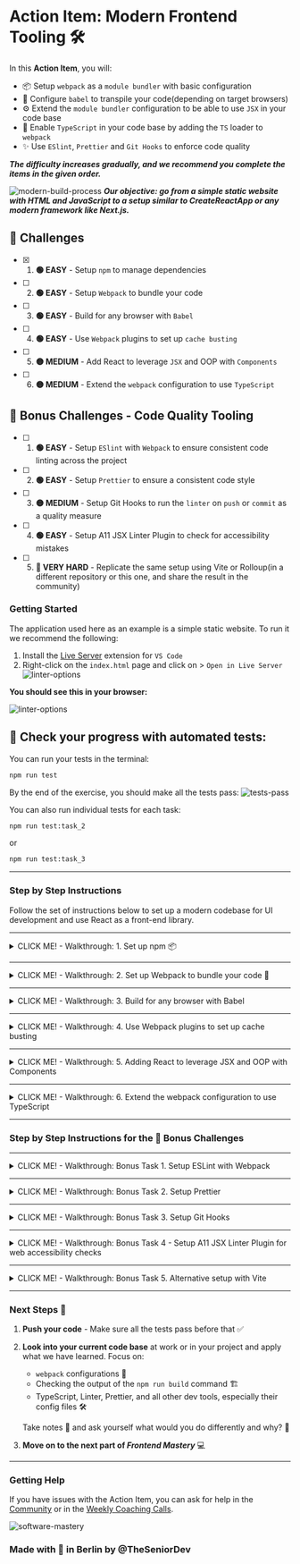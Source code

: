 # Action Item: Modern Frontend Tooling 🛠️

In this **Action Item**, you will:

- 📦 Setup `webpack` as a `module bundler` with basic configuration
- 📓 Configure `babel` to transpile your code(depending on target browsers)
- ⚙️ Extend the `module bundler` configuration to be able to use `JSX` in your code base
- 🤖 Enable `TypeScript` in your code base by adding the `TS` loader to `webpack`
- ✨ Use `ESlint`, `Prettier` and `Git Hooks` to enforce code quality

_**The difficulty increases gradually, and we recommend you complete the items in the given order.**_

![modern-build-process](examples/objective.png)
**_Our objective: go from a simple static website with HTML and JavaScript to a setup similar to CreateReactApp or any modern framework like Next.js._**

## 🚀 Challenges

- [x] 1. **🟢 EASY** - Setup `npm` to manage dependencies
- [ ] 2. **🟢 EASY** - Setup `Webpack` to bundle your code
- [ ] 3. **🟢 EASY** - Build for any browser with `Babel`
- [ ] 4. **🟢 EASY** - Use `Webpack` plugins to set up `cache busting`
- [ ] 5. **🟡 MEDIUM** - Add React to leverage `JSX` and OOP with `Components`
- [ ] 6. **🟡 MEDIUM** - Extend the `webpack` configuration to use `TypeScript`

## 🎁 Bonus Challenges - Code Quality Tooling

- [ ] 1. **🟢 EASY** - Setup `ESlint` with `Webpack` to ensure consistent code linting across the project
- [ ] 2. **🟢 EASY** - Setup `Prettier` to ensure a consistent code style
- [ ] 3. **🟡 MEDIUM** - Setup Git Hooks to run the `linter` on `push` or `commit` as a quality measure
- [ ] 4. **🟢 EASY** - Setup A11 JSX Linter Plugin to check for accessibility mistakes
- [ ] 5. **🔴 VERY HARD** - Replicate the same setup using Vite or Rolloup(in a different repository or this one, and share the result in the community)

### Getting Started

The application used here as an example is a simple static website. To run it we recommend the following:

1. Install the [Live Server](https://marketplace.visualstudio.com/items?itemName=ritwickdey.LiveServer) extension for `VS Code`
2. Right-click on the `index.html` page and click on > `Open in Live Server`
   ![linter-options](examples/open_with_live_server.png)

**You should see this in your browser:**

![linter-options](examples/app_preview.png)

## 🏁 Check your progress with automated tests:

You can run your tests in the terminal:

```bash
npm run test
```

By the end of the exercise, you should make all the tests pass:
![tests-pass](examples/test_pass/all_tests_pass.png)

You can also run individual tests for each task:

```bash
npm run test:task_2
```

or

```bash
npm run test:task_3
```

---

### Step by Step Instructions

Follow the set of instructions below to set up a modern codebase for UI development and use React as a front-end library.

---

<details closed>
<summary>CLICK ME! - Walkthrough: 1. Set up npm 📦</summary>
<br>

**Note: This task was already done, and it is here just for reference, feel free to move on to the next one.**

1.1. To use different packages we need to set up the package manager - `npm` in this folder. In your terminal run:

```bash
npm init -y
```

1.2. Add a `.gitignore` file to leave the `node_modules` out of your commits:

```bash
echo "node_modules" > .gitignore
```

**💡 Save the `.gitignore` file with the code editor to apply the changes.💡**

</details>

---

<details closed>
<summary>CLICK ME! - Walkthrough: 2. Set up Webpack to bundle your code 🎁</summary>
<br>

2.1. Install `webpack` as a development dependency by running:

```bash
npm install webpack --save-dev
```

2.2. Add an empty `webpack` **configuration file**:

```bash
echo "module.exports = {}" > webpack.config.js
```

2.3. Add an entry point to your `webpack.config.js` file:

```javascript
const path = require("path");

module.exports = {
  entry: path.join(__dirname, "src/scripts.js"),
};
```

2.4. Add an `output` property to the `webpack` configuration file:

```javascript
const path = require("path");

module.exports = {
    ...
    output: {
        path: path.resolve(__dirname, "build"),
        filename: "bundle.js",
    },
    mode: "production"
    ...
}
```

_Webpack will build a **[dependency graph](https://webpack.js.org/concepts/dependency-graph/)** based on our `exports/require` statements and bundle all the modules into a single file._

2.5. Add a script to build the application for production in the `package.json` file:

```javascript
    ...
    "scripts": {
        ...,
        "build": "webpack"
    },
    ...
```

2.6. Add `require/export` in your files so `webpack` can bundle your code:

2.6.1 Add exports at the end of the `src/askQuestionSet.js` file:

```javascript

...
// This line at the bottom of the `src/askQuestionSet.js` file
module.exports = askQuestionSet;
```

2.6.2 Add an import to the top of `src/scripts.js` file:

```javascript
// This line at the top of the `src/scripts.js` file
const askQuestionSet = require("./askQuestionSet");

...
```

2.7. Run the `build` script and check the `/build` folder:

```bash
npm run build
```

2.8. Add the `/build` folder to the `.gitignore file`:

```bash
echo "build" >> .gitignore
```

**Save the `.gitignore` file with the code editor to apply the changes.**

2.9. Replace the `script` references with a single one, generated by `webpack`:

```html
<!-- Replace this -->
<script src="./src/askQuestionSet.js"></script>
<script src="./src/scripts.js"></script>

<!-- With this -->
<script src="./build/bundle.js"></script>
```

**Open the `index.html` file with live server and check that it still works as expected.**

Check your solution by running the tests for this task in the terminal and make sure they pass:

```bash
npm run test:task_2
```

![tests-task-2](examples/test_pass/tests_task_2.png)

🎉 Congratulations! You are now using `Webpack` as a module bundler. 🎉

#### Solution: Task 2

- 🗂️ CODE SOLUTION - Setting up Webpack - `git checkout solution_task_2`
- 👩🏽‍💻 Video Explanation - [Setting up Webpack](https://www.loom.com/share/3f22d74f031545f79780957acdc002cc?sid=8f438df2-a4fd-4564-a30e-0d7fb665dd23)

</details>

---

<details closed>
<summary>CLICK ME! - Walkthrough: 3. Build for any browser with Babel </summary>
<br>

![babel_and_webpack.png](examples/task_03/babel_and_webpack.png)

Now that we use `webpack` to bundle our code we can extend our workflow in many different ways. The most common one is to add `Babel` as a **code transpiler** so we can build for all browsers but still use the latest `Javascript` features.

> Note: Webpack and also polyfill our code by default, but `babel` has much broader support and more complete polyfills.

[You can try out Babel online here](https://babeljs.io/repl).

Checkout the [Webpack loaders docs here](https://webpack.js.org/loaders/babel-loader).

Follow the instructions to add `babel` to your code base:

3.1. Install the `babel` loader for `webpack` by running:

```bash
npm install -D babel-loader @babel/core @babel/preset-env webpack
```

3.2. Add the module configuration to your `webpack.config.js` file:

```javascript
module: {
  rules: [
    {
      test: /\.m?js$/,
      exclude: /(node_modules|bower_components)/,
      use: {
        loader: "babel-loader",
        options: {
          // our code will be compatible with Internet Explorer 11
          presets: [["@babel/preset-env", { targets: "IE 11" }]],
        },
      },
    },
  ];
}
```

**The loader will be used by `webpack` any time a `.js` file is found. Webpack will now use babel to translate the code following the configuration.**

3.3 You can now use advanced features like the `ES6` modules in your code. To test it out:

3.3.1 Replace the `common.js` export with an `es6` one in `src/askQuestionSet.js`:

```diff
// Replace:
-module.exports = askQuestionSet;

// With:
+export default askQuestionSet;
```

3.3.2 Replace the `common.js` import with an `es6` one in `src/scripts.js`:

```diff
// Replace:
-const askQuestionSet = require("./askQuestionSet.js");

// With:
+import askQuestionSet from "./askQuestionSet.js";

```

3.4. Run the `build` script again and check the app:

```bash
npm run build
```

Everything should work just as before.

Check your solution by running the tests for this task in the terminal and make sure they pass:

```bash
npm run test:task_3
```

![tests-task-3](examples/test_pass/tests_task_3.png)

#### Solution: Task 3

- 🗂️ CODE SOLUTION - Adding Babel - `git checkout solution_task_3`
- 👩🏽‍💻 Video Explanation - [Setting up Babel](https://www.loom.com/share/5a7e82e452d74da890f4fbe8b86bbb48?sid=48c53d0f-042f-4a8d-bff9-e221d09280a1)
</details>

---

<details closed>
<summary>CLICK ME! - Walkthrough: 4. Use Webpack plugins to set up cache busting</summary>
<br>

`Webpack` offers many plugins to extend our workflow, optimize our code and improve the development experience. We will use it for now to set up [Cache Busting](https://javascript.plainenglish.io/what-is-cache-busting-55366b3ac022).

> 📝 Note: Cache Busting is a Senior Developer interview question, and we will dive deeper into it in the web performance section.

4.1. Setup `cache busting` by producing a **unique bundle name** every time:
Change the following in your `webpack.config.js` file:

```diff
...
output: {
    path: path.resolve(__dirname, "build"),
-    filename: "bundle.js",
+    filename: "[contenthash].bundle.js",
},
...
```

4.2. Run `build` and check your build folder:

```bash
npm run build
```

The new bundle should have a unique name, containing an `unique hash`, based on its content:

![linter-options](examples/unique_hash_bundle.png)

**How can we add the unique name automatically to the `index.html` file?**

4.3. Install the [HTMLWebpackPlugin](https://webpack.js.org/plugins/html-webpack-plugin/):

```bash
npm install --save-dev html-webpack-plugin
```

4.4. Add the following to your `webpack.config.js` file:

```diff
+ const HtmlWebpackPlugin = require('html-webpack-plugin');

module.exports = {
    entry: path.join(__dirname, "src/scripts.js"),
    output: {
        path: path.resolve(__dirname, "build"),
        filename: "[contenthash].bundle.js",
    },
+   plugins: [new HtmlWebpackPlugin({
+       template: path.join(__dirname, "public", "index.html")
+   })],
    mode: "production",
    module: {
        rules: [
            {
            test: /\.m?js$/,
            exclude: /(node_modules|bower_components)/,
            use: {
                loader: 'babel-loader',
                options: { // our code will be compatible with Internet Explorer 11
                    presets: [["@babel/preset-env", { "targets": "IE 11" }]]
                }
            }
            }
        ]
    }
}
```

4.5. Create a `/public` folder(this is sort of an industry standard/convention):

```bash
mkdir public
```

**Note: the `/public` folder will be served from a CND most likelly - is where static assets like images or font files should go.**

4.6. Move the `index.html` file to the public folder:

```bash
mv index.html public/index.html
```

4.7. Remove the `<script>` tag from the `.html` file:

```diff
    <h1>Software Mastery</h1>
    <button id="btn-one">Click Me</button>
-   <script src="./build/bundle.js"></script>
```

4.8. Remove the `build` folder:

```bash
rm -rf build
```

4.9. Run `build` and check your build folder:

```bash
npm run build
```

_You should see something like this:_
![html-output](examples/html_webpack_plugin_build.png)

**The plugin will add the generated bundles to the `html` file automatically:**
![script](examples/bundle_script.png)

Check your solution by running the tests for this task in the terminal and make sure they pass:

```bash
npm run test:task_4
```

![tests-task-4](examples/test_pass/tests_task_4.png)

#### Solution: Task 4

- 🗂️ CODE SOLUTION - Setting up the HTMLWebpackPlugin - `git checkout solution_task_4`
- 👩🏽‍💻 Video Explanation - [Setting up Cache Busting with Webpack](https://www.loom.com/share/f24f68b42d64457d928d69560d17fbf1?sid=dd53c0f7-fd27-43ac-b4a5-b84d6dce204c)

</details>

---

<details closed>
<summary>CLICK ME! - Walkthrough: 5. Adding React to leverage JSX and OOP with Components </summary>
<br>

5.1. Add `react-presets` for `Babel` as a dependency

```bash
npm install --save-dev @babel/preset-react
```

5.2. Add react presets to the babel config in the `webpack` file:

```diff
    mode: "production",
    module: {
        rules: [
            {
+               test: /\.m?js|jsx$/,
                exclude: /(node_modules|bower_components)/,
                use: {
                        loader: 'babel-loader',
                        options: { // our code will be compatible with Internet Explorer 11
+                       presets: ["@babel/preset-react", ["@babel/preset-env", { "targets":   "IE 11" }]]
                    }
                }
            }
        ]
    }
```

5.3. Delete our old `code` as we will use `React` instead:

```bash
rm src/askQuestionSet.js
rm src/scripts.js
```

5.4. Add `react` and `react-dom` as a dependency:

```bash
npm install react-dom react
```

5.5. Add the new `React` code:

```bash
touch src/index.jsx
```

In the `src/index.jsx` file add:

```javascript
import ReactDOM from "react-dom";
import React from "react";

class App extends React.Component {
  render() {
    return (
      <div>
        <h3>Hello There! What is your name?</h3>
        <input></input>
        <button onClick={() => alert("Hello")}>Say Hello</button>
      </div>
    );
  }
}

const root = ReactDOM.createRoot(document.getElementById("root"));
root.render(<App />);
```

5.6. Change the entry point in the `webpack.config.js` file:

```diff
module.exports = {
...
-    entry: path.join(__dirname, "src/scripts.js"),
+    entry: path.join(__dirname, "src/index.jsx"),
...
}
```

5.7. In the `public/index.html` file add:

```html
<!doctype html>
<html lang="en">
  <head>
    ...
  </head>
  <body>
    <div id="root"></div>
  </body>
</html>
```

5.8. Run the `build`, check the build folder and the browser:

```bash
npm run build
```

5.9. Add a `development server` to improve the experience.

5.9.1 Extend the `webpack.config.js`:

```diff
module.exports = {
...
+    devServer: {
+       port: 3000
+},
...
}
```

5.9.2 Add a `dev` command to your `npm` scripts:

```diff
module.exports = {
    ...
"scripts": {
        ...,
+        "dev": "webpack serve"
    },
    ...
}
```

5.9.3. Run the `dev` script and check the terminal and the browser:

```bash
npm run dev
```

![script](examples/dev_server.png)

#### Congratulations, you are now using `React` with your very own Babel and Webpack setup!

Check your solution by running the tests for this task in the terminal and make sure they pass:

```bash
npm run test:task_5
```

![tests-task-5](examples/test_pass/tests_task_5.png)

#### Solution: Task 5

- 🗂️ CODE SOLUTION - Adding `React.js` - `git checkout solution_task_5`
- 👩🏽‍💻 Video Explanation - [Adding React.js](https://www.loom.com/share/b0f3af02e88d4685b7ff9c91cc848414?sid=3d9af127-852a-4e13-a11b-637dffd0d35d)

</details>

---

<details closed>
<summary>CLICK ME! - Walkthrough: 6. Extend the webpack configuration to use TypeScript</summary>
<br>

![ts-loader-and-babel](examples/task_06/ts-loader-and-babel.png)

Add `Typescript` using the [ts-loader](https://webpack.js.org/guides/typescript/)

6.1 Add the needed dependencies:

```bash
npm install --save-dev typescript ts-loader
```

6.2 Extend the `webpack` configuration to use `TypeScript`:

```diff
module: {
    rules: [
    {
        test: /\.m?js$/,
        exclude: /(node_modules|bower_components)/,
        use: {
            loader: 'babel-loader',
            options: { // our code will be compatible with Internet Explorer 11
                presets: [["@babel/preset-env", { "targets": "IE 11" }]]
            }
        }
    }
+     {
+        test: /\.tsx?$/,
+         use: 'ts-loader',
+        exclude: /node_modules/,
+      },
    ],
},
```

6.3 Add a `tsconfig.json` file in the root folder. You can use the default `React` configuration here:

```json
{
  "compilerOptions": {
    "module": "commonjs",
    "noImplicitAny": true,
    "removeComments": true,
    "preserveConstEnums": true,
    "sourceMap": true,
    "esModuleInterop": true,
    "jsx": "react"
  },
  "include": ["src"],
  "exclude": ["node_modules"]
}
```

6.4 Change your files from `.jsx` to `.tsx` and you can now use static typing

```javascript
import { createRoot } from "react-dom/client";
import React from "react";

function App() {
  return (
    <div>
      <h3>Hello There! What is your name?</h3>
      <input></input>
      <button onClick={() => alert("Hello")}>Say Hello</button>
    </div>
  );
}

const root = createRoot(document.getElementById("root"));

root.render(<App />);
```

You will need to install the react types to avoid any type errors. In your terminal:

```
npm i --save-dev @types/react-dom
```

6.5 Change your entry point in the `webpack.config.js` file to match the `.tsx` file:

```diff
module.exports = {
    ...
    mode: "development",
-   entry: path.join(__dirname, "src/index.tsx"),
+   entry: path.join(__dirname, "src/index.tsx"),
    ...
}
```

6.6 Run the app again and make sure everything compiles:

```bash
npm run dev
```

Check your solution by running the tests for this task in the terminal and make sure they pass:

```bash
npm run test:task_6
```

![tests-task-6](examples/test_pass/tests_task_5.png)

#### Solution: Task 6

- 🗂️ CODE SOLUTION - Adding `TypeScript` - `git checkout solution_task_6`
- 👩🏽‍💻 Video Explanation - [Adding TypeScript](https://www.loom.com/share/3f0c5b1decd940ffa0e59c90ecc8290f?sid=f6f60405-cf76-43c2-9b58-eb09ec347947)

</details>

---

### Step by Step Instructions for the 🎁 Bonus Challenges

---

<details closed>
<summary>CLICK ME! - Walkthrough: Bonus Task 1. Setup ESLint with Webpack</summary>
<br>

`Eslint` helps in identifying and reporting on patterns found in ECMAScript/JavaScript code, to make code more consistent and avoiding bugs.

1. Initialize ESLint configuration:

```bash
npx eslint --init
```

2. Follow the prompts to set up ESLint based on your preferences (style, frameworks used, etc):

![eslint-setup](examples/bonus_tasks/task_01/eslint_config.png)

2.0 You will have to install some config dependencies, `eslint` will do it for you, just select `yes` when prompted:

![eslint-dependencies](examples/bonus_tasks/task_01/install_all_dependencies.png)

2.1 Due to compatibility issues, we had to install `eslint v8.0`:
![eslint-version](examples/bonus_tasks/task_01/eslint_version_select.png)

3. Once configured, you can add a script in your `package.json` to run Eslint:

```json
"scripts": {
    "lint": "eslint /src --fix"
}
```

> Note: The `--fix` flag will automatically fix some of the issues found by `ESLint`.

4. Run `ESLint` to check your code:

```bash
npm run lint
```

ESLint will now check your code for any issues based on the rules specified in your configuration.

To make `ESLint` work with VS code you need to install the [ESLint VSCode plugin from here](https://marketplace.visualstudio.com/items?itemName=dbaeumer.vscode-eslint).

5. You migh need to tweak the configuration to make it work well with `React`. In our case, we had to add the detect config, see below our final configuration:

```diff
import globals from "globals";
import pluginJs from "@eslint/js";
import tseslint from "typescript-eslint";
import pluginReactConfig from "eslint-plugin-react/configs/recommended.js";

export default [
  {files: ["src/**/*.{js,mjs,cjs,ts,jsx,tsx}"]},
  { languageOptions: { parserOptions: { ecmaFeatures: { jsx: true } } } },
  {languageOptions: { globals: globals.browser }},
  pluginJs.configs.recommended,
  ...tseslint.configs.recommended,
  pluginReactConfig,
+ {settings: { react: { version: "detect" } }}
];
```

##### Now we can integrate `linting` in our build process, so every time we build the application, we also check the code quality.

6. Install the `Webpack` plugin for `ESLint`:

```bash
npm install eslint-webpack-plugin --save-dev
```

See [the plugin documentation here](https://webpack.js.org/plugins/eslint-webpack-plugin/).

7. And extend the `webpack.config.js` file:

```diff
+const ESLintPlugin = require('eslint-webpack-plugin');

module.exports = {
  // ...
  plugins: [
    new HtmlWebpackPlugin({
      template: path.join(__dirname, "public", "index.html"),
    }),
+   new ESLintPlugin({
+      extensions: ['ts', 'tsx', 'js', 'jsx'],
+      fix: true,
+      configType: 'flat',
+      eslintPath: 'eslint/use-at-your-own-risk',
+   })
  ],
};
```

> Note: As `eslint` version 9.0 is still being adopted some compatibility issues might appear.

You will now get `ESLint` warnings and errors every time you build the application.

You can check `ESLlint` works by adding an unused constant to our `index.jsx` file:

```diff
import { createRoot } from 'react-dom/client';
import React from "react";

+const test = "an unused constant";

function App() {
    return (
        <div>
            <h3>Hello There! What is your name?</h3>
            <input></input>
            <button onClick={() => alert("Hello")}>Say Hello</button>
        </div>
    );
}

const root = createRoot(document.getElementById('root'));

root.render(<App />);
```

And then run the `lint` script:

```bash
npm run lint
```

You should see the following error:

![eslint-error](examples/bonus_tasks/task_01/lint_error_example.png)

#### Congratulations, you are now using `ESLint` to enforce code quality in your project!

### Linter Setup for Jest

To be able to use jest global variables like `test` and `describe` we need to extend our `ESLint` configuration. Add the following to the `eslint.config.js`. First install the `eslint-plugin-jest`:

```bash
npm install eslint-plugin-jest --save-dev
```

And then extend the `eslint.config.js` file like this:

```diff
+import jest from 'eslint-plugin-jest'

export default [
  {files: ["src/**/*.{js,mjs,cjs,ts,jsx,tsx}"]},
  { languageOptions: { parserOptions: { ecmaFeatures: { jsx: true } } } },
  {languageOptions: { globals: globals.browser }},
  pluginJs.configs.recommended,
  ...tseslint.configs.recommended,
+ jest.configs['flat/style'],
  pluginReactConfig,
  {settings: { react: { version: "detect" } }}
];
```

> Note: open any of the tests files and check if the `describe` and `test` functions are recognized by the linter. You should have no linting errors.

#### Solution: Bonus Task 1

- 🗂️ CODE SOLUTION - Setting up `ESLint` - `git checkout new_bonus_task_01`

</details>

---

<details closed>
<summary>CLICK ME! - Walkthrough: Bonus Task 2. Setup Prettier</summary>
<br>

Prettier is an opinionated code formatter that supports many file types and enforces a consistent style.

1. Install Prettier:

```bash
npm install --save-dev eslint-plugin-prettier eslint-config-prettier
npm install --save-dev --save-exact prettier
```

2. Create a `.prettierrc` file to configure Prettier:

```bash
echo "{}" > .prettierrc
```

> Note: We will leave the configuration empty for now, but you can customize it to fit your needs.

3. Add the `prettier` preset to your `eslint` configuration:

```diff
extends:
...
import pluginJs from "@eslint/js";
import tseslint from "typescript-eslint";
import pluginReactConfig from "eslint-plugin-react/configs/recommended.js";
+import eslintPluginPrettierRecommended from "eslint-plugin-prettier/recommended";

export default [

  ...
  pluginJs.configs.recommended,
  ...tseslint.configs.recommended,
  pluginReactConfig,
  { settings: { react: { version: "detect" } } },
+ eslintPluginPrettierRecommended
];


```

4. Run the linter again, and have it format your code with prettier according to the rules specified in your `.prettierrc` file:

```bash
npm run lint
```

**NOTE: Prettier is optional, for most projects, `Eslint` is enough.**

To make `Prettier` work as the default formatter in VSCode you need to install the [VSCode plugin for Prettier from here](https://marketplace.visualstudio.com/items?itemName=esbenp.prettier-vscode).

#### Solution: Bonus Task 2

- 🗂️ CODE SOLUTION - Setting up `Prettier` as code formatter - `git checkout new_bonus_task_02`

</details>

---

<details closed>
<summary>CLICK ME! - Walkthrough: Bonus Task 3. Setup Git Hooks</summary>
<br>

Git Hooks can be used to run scripts at certain points in Git's execution process. This will enforce code quality and prevent bad code from being committed.

1. Install Husky, which simplifies the use of Git hooks:

```bash
npx husky-init && npm install
```

2. Edit the husky pre-commit hook in `.husky/pre-commit` to run your linter and tests:

```bash
#!/bin/sh
. "$(dirname "$0")/_/husky.sh"

npm run lint && npm test
```

3. Make a change to your code, stage that change and commit:

```bash
git add .
git commit -m "some commit name here"
```

You should see the linter and tests run before the commit is made:
![git-hooks](examples/bonus_tasks/task_03/git_hooks.png)

4. [Optional] Setup `lint-staged` so we only lint and format the code that has changed in the commit, not the whole codebase. This will make the pre-commit hooks faster on larget codebases and make sure the developer experience is still great. [Check out the docs here](https://github.com/lint-staged/lint-staged?tab=readme-ov-file#installation-and-setup).

With these hooks, your code will be automatically linted and tested before each commit or push, helping to maintain code quality.

#### Solution: Bonus Task 3

- 🗂️ CODE SOLUTION - Setting up `Git Hooks` with `husky` - `git checkout new_bonus_task_03`

</details>

---

<details closed>
<summary>CLICK ME! - Walkthrough: Bonus Task 4 - Setup A11 JSX Linter Plugin for web accessibility checks </summary>
<br>

We can now extend our tooling to make sure it also helps us write applications that follow **Web Accessibility** best practices. We will use [this linter plugin for this](https://www.npmjs.com/package/eslint-plugin-jsx-a11y).

> Note: Most single page application frameworks include this plugin out of the box - is an industry best practice.

1. Install the a11y plugin for the linter:

```bash
npm install eslint-plugin-jsx-a11y --save-dev
```

2. Extend the linter configuration:

```diff
import tseslint from "typescript-eslint";
import pluginReactConfig from "eslint-plugin-react/configs/recommended.js";
import eslintPluginPrettierRecommended from "eslint-plugin-prettier/recommended";
+import jsxA11y from "eslint-plugin-jsx-a11y";

export default [
  ...,
  pluginReactConfig,
  { settings: { react: { version: "detect" } } },
  eslintPluginPrettierRecommended,
+ jsxA11y.flatConfigs.recommended
];
```

3. Test your config. In the react app, add an `<img />` element without the `alt` text attribute:

```diff
import { createRoot } from "react-dom/client";
import React from "react";

function App() {
  return (
    <div>
      <h3>Hello There! What is your name?</h3>
      <input onChange={() => console.log("test")}></input>
      <button onClick={() => alert("Hello")}>Say Hello</button>
+     <img src=""></img>
    </div>
  );
}

const root = createRoot(document.getElementById("root"));

root.render(<App />);
```

And then save the file.

4. Run the linter in your terminal:

```bash
npm run lint
```

5. You should see the following error:
   ![accesability_linter_error](examples/bonus_tasks/task_04/accesability_linter_error.png)

6. Add an `alt` text to make the linter rule pass:

```diff
import { createRoot } from "react-dom/client";
import React from "react";

function App() {
  return (
    <div>
      <h3>Hello There! What is your name?</h3>
      <input onChange={() => console.log("test")}></input>
      <button onClick={() => alert("Hello")}>Say Hello</button>
-     <img src=""></img>
+     <img src="" alt="my logo"></img>
    </div>
  );
}

const root = createRoot(document.getElementById("root"));

root.render(<App />);
```

> Note: we will dive deeper into `Accessibility` later in this chapter, for now just keep in mind we can use the linter to automatically check for some common accessibility mistakes directly in our code editor.

#### Solution: Bonus Task 4

- 🗂️ CODE SOLUTION - Setting up the `A11Y` plugin - `git checkout solution_bonus_task_4`

</details>

---

<details closed>
<summary>CLICK ME! - Walkthrough: Bonus Task 5. Alternative setup with Vite</summary>
<br>

🌟 A true **senior** can apply the mental models and methodologies regardless of the implementation. In this task, we challenge you to re-create the same setup, by yourself using a completely different set of tools of your choice. We recommend you try:

1. 📦 Module bundler - use [Vite](https://vitejs.dev/)
2. 🖼️ Component Framework - use [Vue.js](https://vuejs.org/)

We give you complete freedom on the rest of the choices. Once you are done, share your setup and your choices in the [Community](https://www.skool.com/software-mastery) or the [Weekly Coaching Calls](https://www.skool.com/software-mastery/calendar) to get feedback.

🍀 Good Luck!

</details>

---

### Next Steps 🚀

1. **Push your code** - Make sure all the tests pass before that ✅
2. **Look into your current code base** at work or in your project and apply what we have learned. Focus on:

   - `webpack` configurations 🔧
   - Checking the output of the `npm run build` command 🏗️
   - TypeScript, Linter, Prettier, and all other dev tools, especially their config files 🛠️

   Take notes 📝 and ask yourself what would you do differently and why? 🤔

3. **Move on to the next part of _Frontend Mastery_** 💻

---

### Getting Help

If you have issues with the Action Item, you can ask for help in the [Community](https://www.skool.com/software-mastery) or in the [Weekly Coaching Calls](https://www.skool.com/software-mastery/calendar).

![software-mastery](examples/software_mastery_2024.png)

### Made with :orange_heart: in Berlin by @TheSeniorDev
